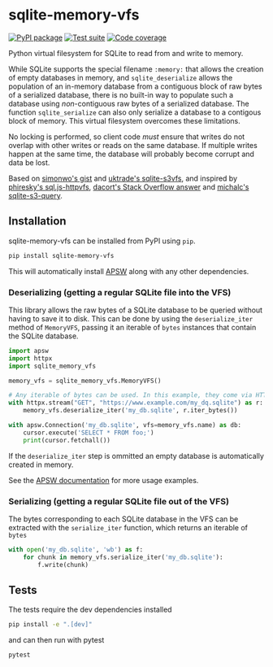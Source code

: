 # sqlite-memory-vfs

[![PyPI package](https://img.shields.io/pypi/v/sqlite-memory-vfs?label=PyPI%20package&color=%234c1)](https://pypi.org/project/sqlite-memory-vfs/) [![Test suite](https://img.shields.io/github/actions/workflow/status/michalc/sqlite-memory-vfs/test.yml?label=Test%20suite)](https://github.com/michalc/sqlite-memory-vfs/actions/workflows/test.yml) [![Code coverage](https://img.shields.io/codecov/c/github/michalc/sqlite-memory-vfs?label=Code%20coverage)](https://app.codecov.io/gh/michalc/sqlite-memory-vfs)

Python virtual filesystem for SQLite to read from and write to memory.

While SQLite supports the special filename `:memory:` that allows the creation of empty databases in memory, and `sqlite_deserialize` allows the population of an in-memory database from a contiguous block of raw bytes of a serialized database, there is no built-in way to populate such a database using _non_-contiguous raw bytes of a serialized database. The function `sqlite_serialize` can also only serialize a database to a contigous block of memory. This virtual filesystem overcomes these limitations.

No locking is performed, so client code _must_ ensure that writes do not overlap with other writes or reads on the same database. If multiple writes happen at the same time, the database will probably become corrupt and data be lost.

Based on [simonwo's gist](https://gist.github.com/simonwo/b98dc75feb4b53ada46f224a3b26274c) and [uktrade's sqlite-s3vfs](https://github.com/uktrade/sqlite-s3vfs), and inspired by [phiresky's sql.js-httpvfs](https://github.com/phiresky/sql.js-httpvfs), [dacort's Stack Overflow answer](https://stackoverflow.com/a/59434097/1319998) and [michalc's sqlite-s3-query](https://github.com/michalc/sqlite-s3-query).


## Installation

sqlite-memory-vfs can be installed from PyPI using `pip`.

```bash
pip install sqlite-memory-vfs
```

This will automatically install [APSW](https://rogerbinns.github.io/apsw/) along with any other dependencies.


### Deserializing (getting a regular SQLite file into the VFS)

This library allows the raw bytes of a SQLite database to be queried without having to save it to disk. This can be done by using the `deserialize_iter` method of `MemoryVFS`, passing it an iterable of `bytes` instances that contain the SQLite database.

```python
import apsw
import httpx
import sqlite_memory_vfs

memory_vfs = sqlite_memory_vfs.MemoryVFS()

# Any iterable of bytes can be used. In this example, they come via HTTP
with httpx.stream("GET", "https://www.example.com/my_dq.sqlite") as r:
    memory_vfs.deserialize_iter('my_db.sqlite', r.iter_bytes())

with apsw.Connection('my_db.sqlite', vfs=memory_vfs.name) as db:
    cursor.execute('SELECT * FROM foo;')
    print(cursor.fetchall())
```

If the `deserialize_iter` step is ommitted an empty database is automatically created in memory.

See the [APSW documentation](https://rogerbinns.github.io/apsw/) for more usage examples.


### Serializing (getting a regular SQLite file out of the VFS)

The bytes corresponding to each SQLite database in the VFS can be extracted with the `serialize_iter` function, which returns an iterable of `bytes`

```python
with open('my_db.sqlite', 'wb') as f:
    for chunk in memory_vfs.serialize_iter('my_db.sqlite'):
        f.write(chunk)
```


## Tests

The tests require the dev dependencies installed

```bash
pip install -e ".[dev]"
```

and can then run with pytest

```bash
pytest
```
